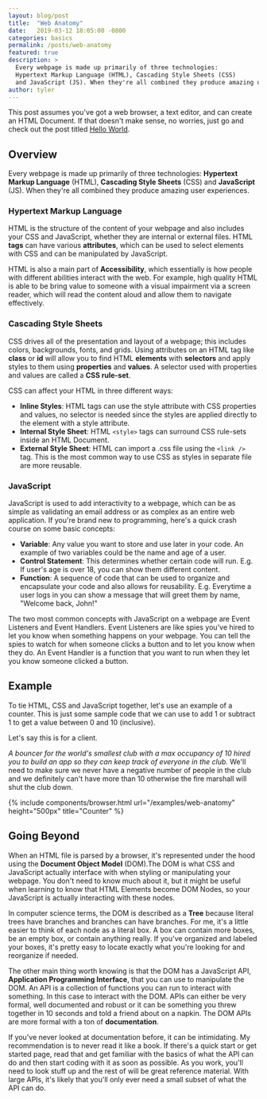 ```yaml
---
layout: blog/post
title:  "Web Anatomy"
date:   2019-03-12 18:05:00 -0800
categories: basics
permalink: /posts/web-anatomy
featured: true
description: >
  Every webpage is made up primarily of three technologies:
  Hypertext Markup Language (HTML), Cascading Style Sheets (CSS)
  and JavaScript (JS). When they're all combined they produce amazing user experiences.
author: tyler
---
```


This post assumes you've got a web browser, a text editor, and can create an HTML Document. If that doesn't make sense, no worries, just go and check out the post titled [Hello World](/posts/hello-world).

## Overview
Every webpage is made up primarily of three technologies: **Hypertext Markup Language** (HTML), **Cascading Style Sheets** (CSS) and **JavaScript** (JS). When they're all combined they produce amazing user experiences.

### Hypertext Markup Language
HTML is the structure of the content of your webpage and also includes your CSS and JavaScript, whether they are internal or external files. HTML **tags** can have various **attributes**, which can be used to select elements with CSS and can be manipulated by JavaScript.

HTML is also a main part of **Accessibility**, which essentially is how people with different abilities interact with the web. For example, high quality HTML is able to be bring value to someone with a visual impairment via a screen reader, which will read the content aloud and allow them to navigate effectively.

### Cascading Style Sheets
CSS drives all of the presentation and layout of a webpage; this includes colors, backgrounds, fonts, and grids. Using attributes on an HTML tag like **class** or **id** will allow you to find HTML **elements** with **selectors**  and apply styles to them using **properties** and **values**. A selector used with properties and values are called a **CSS rule-set**.

CSS can affect your HTML in three different ways:

* **Inline Styles**: HTML tags can use the style attribute with CSS properties and values, no selector is needed since the styles are applied directly to the element with a style attribute.
* **Internal Style Sheet**: HTML `<style>` tags can surround CSS rule-sets inside an HTML Document.
* **External Style Sheet**: HTML can import  a .css file using the `<link />` tag. This is the most common way to use CSS as styles in separate file are more reusable.

### JavaScript
JavaScript is used to add interactivity to a webpage, which can be as simple as validating an email address or as complex as an entire web application. If you're brand new to programming, here's a quick crash course on some basic concepts:

* **Variable**: Any value you want to store and use later in your code. An example of two variables could be the name and age of a user.
* **Control Statement**: This determines whether certain code will run. E.g. If user's age is over 18, you can show them different content.
* **Function**: A sequence of code that can be used to organize and encapsulate your code and also allows for reusability. E.g. Everytime a user logs in you can show a message that will greet them by name, "Welcome back, John!"

The two most common concepts with JavaScript on a webpage are Event Listeners and Event Handlers. Event Listeners are like spies you've hired to let you know when something happens on your webpage. You can tell the spies to watch for when someone clicks a button and to let you know when they do. An Event Handler is a function that you want to run when they let you know someone clicked a button.

## Example
To tie HTML, CSS and JavaScript together, let's use an example of a counter. This is just some sample code that we can use to add 1 or subtract 1 to get a value between 0 and 10 (inclusive). 

Let's say this is for a client. 

_A bouncer for the world's smallest club with a max occupancy of 10 hired you to build an app so they can keep track of everyone in the club._ We'll need to make sure we never have a negative number of people in the club and we definitely can't have more than 10 otherwise the fire marshall will shut the club down.

{% 
  include components/browser.html
  url="/examples/web-anatomy"
  height="500px"
  title="Counter"
%}

## Going Beyond
When an HTML file is parsed by a browser, it's represented under the hood using the **Document Object Model** (DOM).The DOM is what CSS and JavaScript actually interface with when styling or manipulating your webpage. You don't need to know much about it, but it might be useful when learning to know that HTML Elements become DOM Nodes, so your JavaScript is actually interacting with these nodes.

In computer science terms, the DOM is described as a **Tree** because literal trees have branches and branches can have branches. For me, it's a little easier to think of each node as a literal box. A box can contain more boxes, be an empty box, or contain anything really. If you've organized and labeled your boxes, it's pretty easy to locate exactly what you're looking for and reorganize if needed.

The other main thing worth knowing is that the DOM has a JavaScript API, **Application Programming Interface**, that you can use to manipulate the DOM. An API is a collection of functions you can run to interact with something. In this case to interact with the DOM. APIs can either be very formal, well documented and robust or it can be something you threw together in 10 seconds and told a friend about on a napkin. The DOM APIs are more formal with a ton of **documentation**.

If you've never looked at documentation before, it can be intimidating. My recommendation is to never read it like a book. If there's a quick start or get started page, read that and get familiar with the basics of what the API can do and then start coding with it as soon as possible. As you work, you'll need to look stuff up and the rest of will be great reference material. With large APIs, it's likely that you'll only ever need a small subset of what the API can do.
